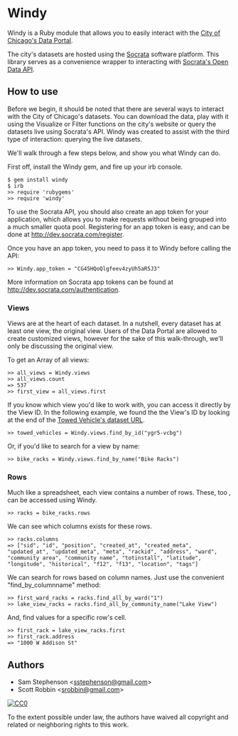 Windy
====================

Windy is a Ruby module that allows you to easily interact with the [City of Chicago's Data Portal](http://data.cityofchicago.org/).

The city's datasets are hosted using the [Socrata](http://www.socrata.com/) software platform. This library serves as a convenience wrapper to interacting with [Socrata's Open Data API](http://dev.socrata.com/).

How to use
--------------------

Before we begin, it should be noted that there are several ways to interact with the City of Chicago's datasets. You can download the data, play with it using the Visualize or Filter functions on the city's website or query the datasets live using Socrata's API. Windy was created to assist with the third type of interaction: querying the live datasets.

We'll walk through a few steps below, and show you what Windy can do.

First off, install the Windy gem, and fire up your irb console.

    $ gem install windy
    $ irb
    >> require 'rubygems'
    >> require 'windy'

To use the Socrata API, you should also create an app token for your application, which allows you to
make requests without being grouped into a much smaller quota pool. Registering
for an app token is easy, and can be done at http://dev.socrata.com/register.

Once you have an app token, you need to pass it to Windy before calling the API:

    >> Windy.app_token = "CG45HQoQlgfeev4zyUh5aR5J3"

More information on Socrata app tokens can be found at http://dev.socrata.com/authentication.

### Views

Views are at the heart of each dataset. In a nutshell, every dataset has at least one view, the original view. Users of the Data Portal are allowed to create customized views, however for the sake of this walk-through, we'll only be discussing the original view.

To get an Array of all views:

    >> all_views = Windy.views
    >> all_views.count
    => 537
    >> first_view = all_views.first

If you know which view you'd like to work with, you can access it directly by the View ID. In the following example, we found the the View's ID by looking at the end of the [Towed Vehicle's dataset URL](http://data.cityofchicago.org/Government/Towed-Vehicles/ygr5-vcbg).

    >> towed_vehicles = Windy.views.find_by_id("ygr5-vcbg")

Or, if you'd like to search for a view by name:

    >> bike_racks = Windy.views.find_by_name("Bike Racks")

### Rows

Much like a spreadsheet, each view contains a number of rows. These, too , can be accessed using Windy.

    >> racks = bike_racks.rows

We can see which columns exists for these rows.

    >> racks.columns
    => ["sid", "id", "position", "created_at", "created_meta", "updated_at", "updated_meta", "meta", "rackid", "address", "ward", "community area", "community name", "totinstall", "latitude", "longitude", "historical", "f12", "f13", "location", "tags"]

We can search for rows based on column names. Just use the convenient "find_by_columnname" method:

    >> first_ward_racks = racks.find_all_by_ward("1")
    >> lake_view_racks = racks.find_all_by_community_name("Lake View")

And, find values for a specific row's cell.

    >> first_rack = lake_view_racks.first
    >> first_rack.address
    => "1000 W Addison St"

Authors
--------------------

* Sam Stephenson <<sstephenson@gmail.com>>
* Scott Robbin <<srobbin@gmail.com>>

<a rel="license" href="http://creativecommons.org/publicdomain/zero/1.0/">
  <img src="http://i.creativecommons.org/p/zero/1.0/88x31.png" style="border-style: none;" alt="CC0" />
</a>

To the extent possible under law, the authors have waived all copyright and related or neighboring rights to this work.
